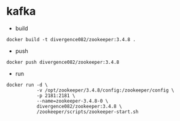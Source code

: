 # kafka            

- build
```
docker build -t divergence082/zookeeper:3.4.8 .  
```

- push
```
docker push divergence082/zookeeper:3.4.8                            
```
  
- run
```  
docker run -d \
           -v /opt/zookeeper/3.4.8/config:/zookeeper/config \
           -p 2181:2181 \
           --name=zookeeper-3.4.8-0 \
           divergence082/zookeeper:3.4.8 \
           /zookeeper/scripts/zookeeper-start.sh
```
